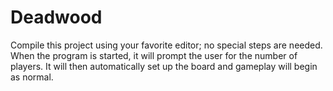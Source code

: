 # Deadwood

Compile this project using your favorite editor; no special steps are needed. When the program is started, it will prompt the user for the number of players. It will then automatically set up the board and gameplay will begin as normal.
